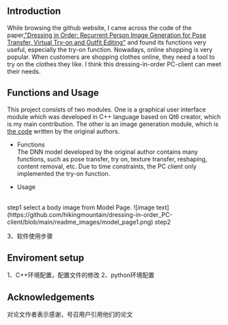 ## Introduction
While browsing the github website, I came across the code of the paper,["Dressing in Order: Recurrent Person Image Generation for Pose Transfer, Virtual Try-on and Outfit Editing"](https://openaccess.thecvf.com/content/ICCV2021/html/Cui_Dressing_in_Order_Recurrent_Person_Image_Generation_for_Pose_Transfer_ICCV_2021_paper.html) and found its functions very useful, especially the try-on function. Nowadays, online shopping is very popular. When customers are shopping clothes online, they need a tool to try on the clothes they like. I think this dressing-in-order PC-client can meet their needs.

## Functions and Usage
This project consists of two modules. One is a graphical user interface module which was developed in C++ language based on Qt6 creator, which is my main contribution. The other is an image generation module, which is [the code](https://github.com/cuiaiyu/dressing-in-order) written by the original authors.
- Functions
<br/>The DNN model developed by the original author contains many functions, such as pose transfer, try on, texture transfer, reshaping, content removal, etc. Due to time constraints, the PC client only implemented the try-on function.

- Usage
<br/>
step1 select a body image from Model Page.
![image text](https://github.com/hikingmountain/dressing-in-order_PC-client/blob/main/readme_images/model_page1.png)
step2


3、软件使用步骤

## Enviroment setup
1、C++环境配置，配置文件的修改
2、python环境配置

## Acknowledgements
对论文作者表示感谢，号召用户引用他们的论文
